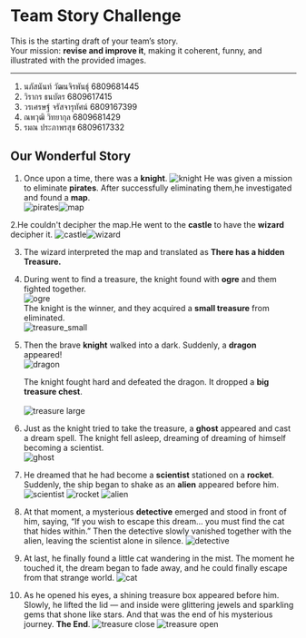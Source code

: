 # Team Story Challenge

This is the starting draft of your team’s story.  
Your mission: **revise and improve it**, making it coherent, funny, and illustrated with the provided images.

---
1. นภัสนันท์ วัฒนจิรพันธุ์ 6809681445
2. วิรากร ธนบัตร 6809617415
3. วรเศรษฐ์ จรัสจารุทัศน์ 6809167399
4. ณพวุฒิ วิทยากุล 6809681429
5. รมณ ประภาพรสุข 6809617332

## Our Wonderful Story

1. Once upon a time, there was a **knight**.
   ![knight](img/knight.png)
   He was given a mission to eliminate **pirates**.
   After successfully eliminating them,he investigated and found a **map**.  
   ![pirates](img/pirate.png)![map](img/map.png)


2.He couldn't decipher the map.He went to the **castle** to have the **wizard** decipher it. 
   ![castle](img/castle.png)![wizard](img/wizard.png)

3. The wizard interpreted the map and translated as **There has a hidden Treasure.**<br>

4. During went to find a treasure, the knight found with **ogre** and them fighted together.<br>
   ![ogre](img/ogre.png)
   <br>The knight is the winner, and they acquired a **small treasure** from eliminated.<br>
   ![treasure_small](img/treasure_small.png)<br>

5. Then the brave **knight** walked into a dark.   Suddenly, a **dragon** appeared! <br>
   ![dragon](img/dragon.png) <br>

   The knight fought hard and defeated the dragon. It dropped a **big treasure chest**. <br>  
   ![treasure large](img/treasure_large.png) <br> 

6. Just as the knight tried to take the treasure, a **ghost** appeared and cast a dream spell. 
   The knight fell asleep, dreaming of dreaming of himself becoming a scientist.   
   ![ghost](img/ghost.png)  

7. He dreamed that he had become a **scientist** stationed on a **rocket**.
Suddenly, the ship began to shake as an **alien** appeared before him.
![scientist](img/scientist.png)
![rocket](img/rocket.png)
![alien](img/alien.png)

8. At that moment, a mysterious **detective** emerged and stood in front of him, saying,
“If you wish to escape this dream… you must find the cat that hides within.”
Then the detective slowly vanished together with the alien, leaving the scientist alone in silence.
![detective](img/detective.png)

9. At last, he finally found a little cat wandering in the mist. The moment he touched it, the dream began to fade away, and he could finally escape from that strange world.
![cat](img/cat.png) 

10. As he opened his eyes, a shining treasure box appeared before him. Slowly, he lifted the lid — and inside were glittering jewels and sparkling gems that shone like stars. And that was the end of his mysterious journey. **The End**.
![treasure close](img/treasure_large.png)
![treasure open](img/treasure_open.png)